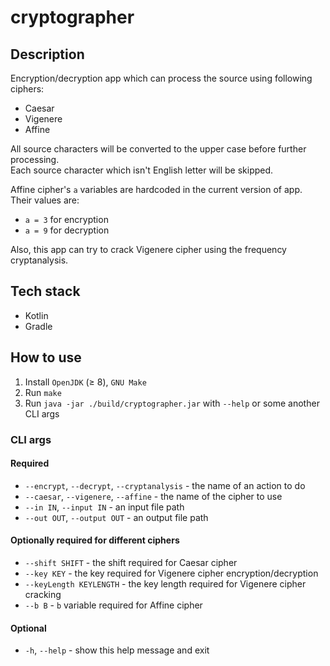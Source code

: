 # cryptographer

## Description

Encryption/decryption app which can process the source using following ciphers:
* Caesar
* Vigenere
* Affine

All source characters will be converted to the upper case before further processing.\
Each source character which isn't English letter will be skipped.

Affine cipher's `a` variables are hardcoded in the current version of app.\
Their values are:
* `a = 3` for encryption
* `a = 9` for decryption

Also, this app can try to crack Vigenere cipher using the frequency cryptanalysis.

## Tech stack

* Kotlin
* Gradle

## How to use

1. Install `OpenJDK` (≥ 8), `GNU Make`
2. Run `make`
3. Run `java -jar ./build/cryptographer.jar` with `--help` or some another CLI args

### CLI args

#### Required

* `--encrypt`, `--decrypt`, `--cryptanalysis` - the name of an action to do
* `--caesar`, `--vigenere`, `--affine` - the name of the cipher to use
* `--in IN`, `--input IN` - an input file path
* `--out OUT`, `--output OUT` - an output file path

#### Optionally required for different ciphers

* `--shift SHIFT` - the shift required for Caesar cipher
* `--key KEY` - the key required for Vigenere cipher encryption/decryption
* `--keyLength KEYLENGTH` - the key length required for Vigenere cipher cracking
* `--b B` - `b` variable required for Affine cipher

#### Optional

* `-h`, `--help` - show this help message and exit
